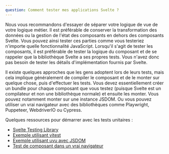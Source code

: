 ```yaml
---
question: Comment tester mes applications Svelte ?
---
```


Nous vous recommandons d'essayer de séparer votre logique de vue de votre logique métier. Il est préférable de conserver la transformation des données ou la gestion de l'état des composants en dehors des composants Svelte. Vous pouvez ainsi tester ces parties comme vous testeriez n'importe quelle fonctionnalité JavaScript. Lorsqu'il s'agit de tester les composants, il est préférable de tester la logique du composant et de se rappeler que la bibliothèque Svelte a ses propres tests. Vous n'avez donc pas besoin de tester les détails d'implémentation fournis par Svelte.

Il existe quelques approches que les gens adoptent lors de leurs tests, mais cela implique généralement de compiler le composant et de le monter sur quelque chose, puis d'effectuer les tests. Vous devez essentiellement créer un bundle pour chaque composant que vous testez (puisque Svelte est un compilateur et non une bibliothèque normale) et ensuite les monter. Vous pouvez notamment monter sur une instance JSDOM. Ou vous pouvez utiliser un vrai navigateur avec des bibliothèques comme Playwright, Puppeteer, WebdriverIO ou Cypress.

Quelques ressources pour démarrer avec les tests unitaires :

- [Svelte Testing Library](https://testing-library.com/docs/svelte-testing-library/example/)
- [Exemple utilisant vitest](https://github.com/vitest-dev/vitest/tree/main/examples/svelte)
- [Exemple utilisant uvu avec JSDOM](https://github.com/lukeed/uvu/tree/master/examples/svelte)
- [Test de composant dans un vrai navigateur](https://webdriver.io/docs/component-testing/svelte)
